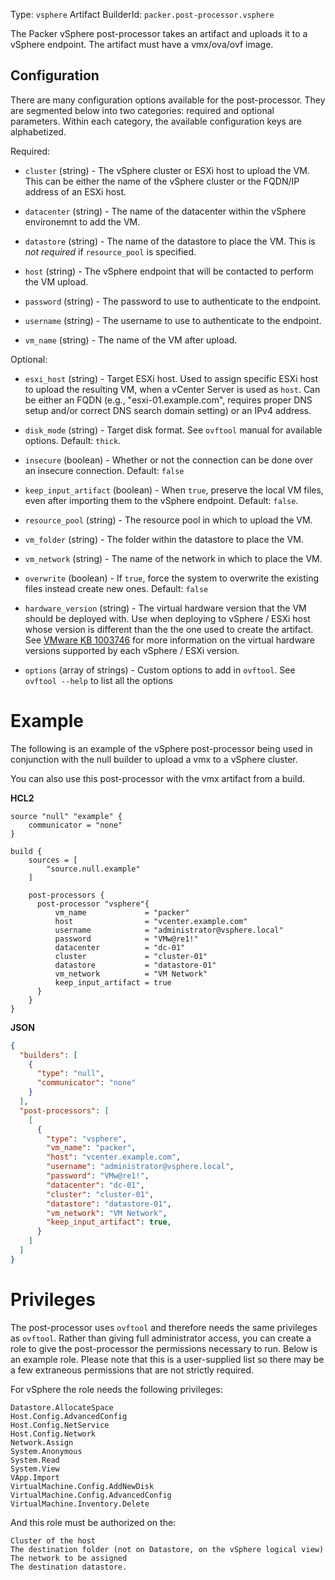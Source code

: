 Type: `vsphere`
Artifact BuilderId: `packer.post-processor.vsphere`

The Packer vSphere post-processor takes an artifact and uploads it to a vSphere endpoint.
The artifact must have a vmx/ova/ovf image.

## Configuration

There are many configuration options available for the post-processor. They are
segmented below into two categories: required and optional parameters. Within
each category, the available configuration keys are alphabetized.

Required:

- `cluster` (string) - The vSphere cluster or ESXi host to upload the VM. This can be
  either the name of the vSphere cluster or the FQDN/IP address of an ESXi host.

- `datacenter` (string) - The name of the datacenter within the vSphere environemnt
   to add the VM.

- `datastore` (string) - The name of the datastore to place the VM. This is
  _not required_ if `resource_pool` is specified.

- `host` (string) - The vSphere endpoint that will be contacted to perform
  the VM upload.

- `password` (string) - The password to use to authenticate to the endpoint.

- `username` (string) - The username to use to authenticate to the endpoint.

- `vm_name` (string) - The name of the VM after upload.

Optional:

- `esxi_host` (string) - Target ESXi host. Used to assign specific ESXi
  host to upload the resulting VM, when a vCenter Server is used as
  `host`. Can be either an FQDN (e.g., "esxi-01.example.com", requires proper DNS
  setup and/or correct DNS search domain setting) or an IPv4 address.

- `disk_mode` (string) - Target disk format. See `ovftool` manual for
  available options. Default: `thick`.

- `insecure` (boolean) - Whether or not the connection can be done
  over an insecure connection. Default: `false`

- `keep_input_artifact` (boolean) - When `true`, preserve the local VM files,
  even after importing them to the vSphere endpoint. Default: `false`.

- `resource_pool` (string) - The resource pool in which to upload the VM.

- `vm_folder` (string) - The folder within the datastore to place the VM.

- `vm_network` (string) - The name of the network in which to place the VM.

- `overwrite` (boolean) - If `true`, force the system to overwrite the
  existing files instead create new ones. Default: `false`

- `hardware_version` (string) - The virtual hardware version that the VM
  should be deployed with. Use when deploying to vSphere / ESXi host whose version
  is different than the the one used to create the artifact. See
  [VMware KB 1003746](https://kb.vmware.com/s/article/1003746) for more information 
  on the virtual hardware versions supported by each vSphere / ESXi version.

- `options` (array of strings) - Custom options to add in `ovftool`. See
  `ovftool --help` to list all the options

# Example

The following is an example of the vSphere post-processor being used in
conjunction with the null builder to upload a vmx to a vSphere cluster.

You can also use this post-processor with the vmx artifact from a build.

**HCL2**

```hcl
source "null" "example" {
    communicator = "none"
}

build {
    sources = [
        "source.null.example"
    ]

    post-processors {
      post-processor "vsphere"{
          vm_name             = "packer"
          host                = "vcenter.example.com"
          username            = "administrator@vsphere.local"
          password            = "VMw@re1!"
          datacenter          = "dc-01"   
          cluster             = "cluster-01"
          datastore           = "datastore-01"
          vm_network          = "VM Network"
          keep_input_artifact = true
      }
    }
}
```

**JSON**

```json
{
  "builders": [
    {
      "type": "null",
      "communicator": "none"
    }
  ],
  "post-processors": [
    [
      {
        "type": "vsphere",
        "vm_name": "packer",
        "host": "vcenter.example.com",
        "username": "administrator@vsphere.local",
        "password": "VMw@re1!",
        "datacenter": "dc-01",
        "cluster": "cluster-01",
        "datastore": "datastore-01",
        "vm_network": "VM Network",
        "keep_input_artifact": true,
      }
    ]
  ]
}
```


# Privileges

The post-processor uses `ovftool` and therefore needs the same privileges
as `ovftool`. Rather than giving full administrator access, you can create a role
to give the post-processor the permissions necessary to run. Below is an example
role. Please note that this is a user-supplied list so there may be a few
extraneous permissions that are not strictly required.

For vSphere the role needs the following privileges:

    Datastore.AllocateSpace
    Host.Config.AdvancedConfig
    Host.Config.NetService
    Host.Config.Network
    Network.Assign
    System.Anonymous
    System.Read
    System.View
    VApp.Import
    VirtualMachine.Config.AddNewDisk
    VirtualMachine.Config.AdvancedConfig
    VirtualMachine.Inventory.Delete

And this role must be authorized on the:

    Cluster of the host
    The destination folder (not on Datastore, on the vSphere logical view)
    The network to be assigned
    The destination datastore.
